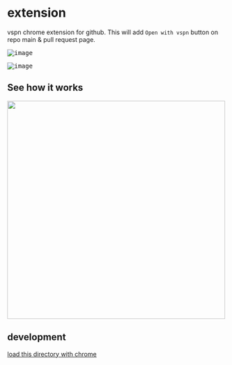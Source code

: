# extension

vspn chrome extension for github. This will add `Open with vspn` button on repo main & pull request page.

<kbd>![image](https://user-images.githubusercontent.com/286950/102249683-f6275c00-3f45-11eb-9415-19d5320f0e3b.png)</kbd>

<kbd>![image](https://user-images.githubusercontent.com/286950/102249673-f32c6b80-3f45-11eb-986b-baceb5e6b2cf.png)</kbd>

## See how it works

<kbd><img width="500" src="https://user-images.githubusercontent.com/286950/102253229-6637e100-3f4a-11eb-8fee-d6d70bb89ac7.gif"/></kbd>

## development

[load this directory with chrome](https://developer.chrome.com/docs/extensions/mv2/getstarted/#manifest)
